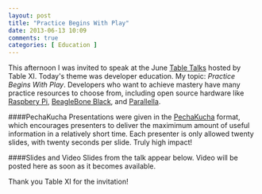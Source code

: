 ```yaml
---
layout: post
title: "Practice Begins With Play"
date: 2013-06-13 10:09
comments: true
categories: [ Education ]
---
```

This afternoon I was invited to speak at the June [Table Talks](http://www.tablexi.com/blog/2013/06/developer-education-june-table-talks/developers/) hosted by Table XI. Today's theme was developer education. My topic: _Practice Begins With Play_. Developers who want to achieve mastery have many practice resources to choose from, including open source hardware like [Raspbery Pi](/blog/2012/12/03/ruby-on-raspberry-pi/), [BeagleBone Black](/blog/2013/05/22/beaglebone-black-up-and-running/), and [Parallella](http://parallella.org).

<!--more-->
####PechaKucha
Presentations were given in the [PechaKucha](http://www.pechakucha.org/faq) format, which encourages presenters to deliver the maximimum amount of useful information in a relatively short time. Each presenter is only allowed twenty slides, with twenty seconds per slide. Truly high impact!

####Slides and Video
Slides from the talk appear below. Video will be posted here as soon as it becomes available.

<center><script async class="speakerdeck-embed" data-id="391a4b80b66a013009c8226af5af9159" data-ratio="1.29456384323641" src="//speakerdeck.com/assets/embed.js"></script></center>

Thank you Table XI for the invitation!
